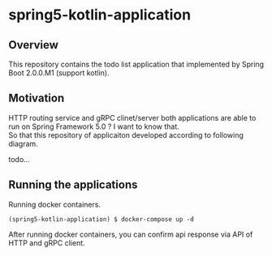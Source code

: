 # spring5-kotlin-application

## Overview

This repository contains the todo list application that implemented by Spring Boot 2.0.0.M1 (support kotlin).

## Motivation

HTTP routing service and gRPC clinet/server both applications are able to run on Spring Framework 5.0 ? I want to know that.  
So that this repository of applicaiton developed according to following diagram.

todo...

## Running the applications

Running docker containers.
```
(spring5-kotlin-application) $ docker-compose up -d
```
After running docker containers, you can confirm api response via API of HTTP and gRPC client.
